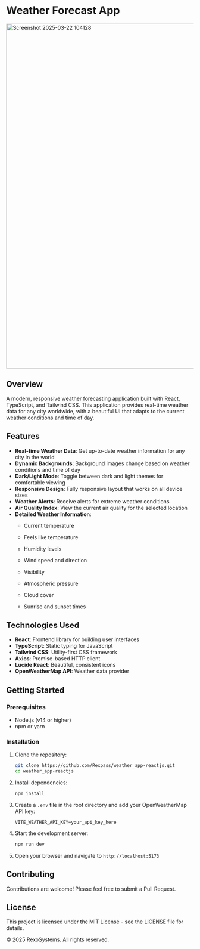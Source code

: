 # Weather Forecast App

<img width="925" alt="Screenshot 2025-03-22 104128" src="https://github.com/user-attachments/assets/cbbe5d62-8e61-4bab-82f8-048b2124c785" />

## Overview

A modern, responsive weather forecasting application built with React, TypeScript, and Tailwind CSS. This application provides real-time weather data for any city worldwide, with a beautiful UI that adapts to the current weather conditions and time of day.

## Features

- **Real-time Weather Data**: Get up-to-date weather information for any city in the world
- **Dynamic Backgrounds**: Background images change based on weather conditions and time of day
- **Dark/Light Mode**: Toggle between dark and light themes for comfortable viewing
- **Responsive Design**: Fully responsive layout that works on all device sizes
- **Weather Alerts**: Receive alerts for extreme weather conditions
- **Air Quality Index**: View the current air quality for the selected location
- **Detailed Weather Information**:
  - Current temperature
  - Feels like temperature
  - Humidity levels
  - Wind speed and direction
  - Visibility

  - Atmospheric pressure
  - Cloud cover
  - Sunrise and sunset times

## Technologies Used

- **React**: Frontend library for building user interfaces
- **TypeScript**: Static typing for JavaScript
- **Tailwind CSS**: Utility-first CSS framework
- **Axios**: Promise-based HTTP client
- **Lucide React**: Beautiful, consistent icons
- **OpenWeatherMap API**: Weather data provider

## Getting Started

### Prerequisites

- Node.js (v14 or higher)
- npm or yarn

### Installation

1. Clone the repository:
   ```bash
   git clone https://github.com/Rexpass/weather_app-reactjs.git
   cd weather_app-reactjs
   ```

2. Install dependencies:
   ```bash
   npm install
   ```

3. Create a `.env` file in the root directory and add your OpenWeatherMap API key:
   ```
   VITE_WEATHER_API_KEY=your_api_key_here
   ```

4. Start the development server:
   ```bash
   npm run dev
   ```

5. Open your browser and navigate to `http://localhost:5173`


## Contributing

Contributions are welcome! Please feel free to submit a Pull Request.

## License

This project is licensed under the MIT License - see the LICENSE file for details.



© 2025 RexoSystems. All rights reserved.
